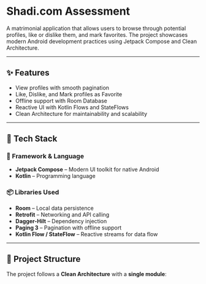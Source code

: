 # Shadi.com Assessment

A matrimonial application that allows users to browse through potential profiles, like or dislike them, and mark favorites. The project showcases modern Android development practices using Jetpack Compose and Clean Architecture.

---

## ✨ Features

- View profiles with smooth pagination
- Like, Dislike, and Mark profiles as Favorite
- Offline support with Room Database
- Reactive UI with Kotlin Flows and StateFlows
- Clean Architecture for maintainability and scalability

---

## 🔧 Tech Stack

### 🧱 Framework & Language
- **Jetpack Compose** – Modern UI toolkit for native Android
- **Kotlin** – Programming language

### 📦 Libraries Used
- **Room** – Local data persistence
- **Retrofit** – Networking and API calling
- **Dagger-Hilt** – Dependency injection
- **Paging 3** – Pagination with offline support
- **Kotlin Flow / StateFlow** – Reactive streams for data flow

---

## 📁 Project Structure

The project follows a **Clean Architecture** with a **single module**:

